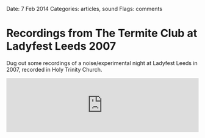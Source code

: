Date: 7 Feb 2014
Categories: articles, sound
Flags: comments

# Recordings from The Termite Club at Ladyfest Leeds 2007

Dug out some recordings of a noise/experimental night at Ladyfest Leeds in 2007, recorded in Holy Trinity Church.

<iframe style="border: 0; width: 100%; height: 142px;" src="http://bandcamp.com/EmbeddedPlayer/album=1231700862/size=large/bgcol=ffffff/linkcol=0687f5/tracklist=false/artwork=small/transparent=true/" seamless><a href="http://kimadactyl.bandcamp.com/album/the-termite-club-at-ladyfest-leeds-2007">The Termite Club at Ladyfest Leeds 2007 by Ladyfest Leeds 2007</a></iframe>